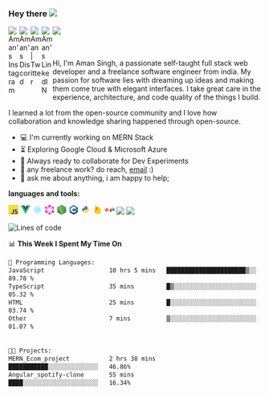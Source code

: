 ### Hey there <img src="https://user-images.githubusercontent.com/42378118/110234147-e3259600-7f4e-11eb-95be-0c4047144dea.gif" width="30"><br>
<a href="https://www.instagram.com/be_amann/">
  <img align="left" alt="Aman's Instagram" width="22px" src="https://raw.githubusercontent.com/hussainweb/hussainweb/main/icons/instagram.png" />
</a>
<a href="https://discord.gg/">
  <img align="left" alt="Aman's Discord" width="22px" src="https://raw.githubusercontent.com/peterthehan/peterthehan/master/assets/discord.svg" />
</a>
<a href="https://twitter.com/be_amann">
  <img align="left" alt="Aman | Twitter" width="22px" src="https://raw.githubusercontent.com/peterthehan/peterthehan/master/assets/twitter.svg" />
</a>
<a href="https://www.linkedin.com/in/aman-singh-afk/">
  <img align="left" alt="Aman's LinkedIN" width="22px" src="https://raw.githubusercontent.com/peterthehan/peterthehan/master/assets/linkedin.svg" />
</a>

![](https://visitor-badge.glitch.me/badge?page_id=Amansingh-afk.Amansingh)

<br />

Hi, I'm Aman Singh, a passionate self-taught full stack web developer and a freelance software engineer from india. My passion for software lies with dreaming up ideas and making them come true with elegant interfaces. I take great care in the experience, architecture, and code quality of the things I build.

I learned a lot from the open-source community and I love how collaboration and knowledge sharing happened through open-source.

- :computer: I'm currently working on MERN Stack
- :hourglass_flowing_sand:  Exploring Google Cloud & Microsoft Azure
- :rocket: Always ready to collaborate for Dev Experiments
- 💼 any freelance work? do reach, [email](mailto:amansingh.afk@gmail.com) :)
- 💬 ask me about anything, i am happy to help;

**languages and tools:**  

<code><img height="20" src="https://raw.githubusercontent.com/github/explore/80688e429a7d4ef2fca1e82350fe8e3517d3494d/topics/javascript/javascript.png"></code>
<code><img height="20" src="https://raw.githubusercontent.com/github/explore/80688e429a7d4ef2fca1e82350fe8e3517d3494d/topics/vue/vue.png"></code>
<code><img height="20" src="https://raw.githubusercontent.com/github/explore/80688e429a7d4ef2fca1e82350fe8e3517d3494d/topics/react/react.png"></code>
<code><img height="20" src="https://raw.githubusercontent.com/github/explore/5c058a388828bb5fde0bcafd4bc867b5bb3f26f3/topics/graphql/graphql.png"></code>
<code><img height="20" src="https://raw.githubusercontent.com/github/explore/80688e429a7d4ef2fca1e82350fe8e3517d3494d/topics/nodejs/nodejs.png"></code>
<code><img height="20" src="https://raw.githubusercontent.com/github/explore/80688e429a7d4ef2fca1e82350fe8e3517d3494d/topics/cpp/cpp.png"></code>
<code><img height="20" src="https://raw.githubusercontent.com/github/explore/80688e429a7d4ef2fca1e82350fe8e3517d3494d/topics/python/python.png"></code>
<code><img height="20" src="https://raw.githubusercontent.com/github/explore/80688e429a7d4ef2fca1e82350fe8e3517d3494d/topics/firebase/firebase.png"></code>
<code><img height="20" src="https://raw.githubusercontent.com/github/explore/80688e429a7d4ef2fca1e82350fe8e3517d3494d/topics/git/git.png"></code>
<code><img height="20" src="https://www.vectorlogo.zone/logos/microsoft_azure/microsoft_azure-icon.svg"></code>
<code><img height="20" src="https://www.vectorlogo.zone/logos/google_cloud/google_cloud-icon.svg"></code>

![Lines of code](https://img.shields.io/badge/From%20Hello%20World%20I%27ve%20Written-247%20Thousand%20lines%20of%20code-blue)

📊 **This Week I Spent My Time On** 

```text
💬 Programming Languages:
JavaScript                  10 hrs 5 mins   ██████████████████████▒░░   89.78 %
TypeScript                  35 mins         █▒░░░░░░░░░░░░░░░░░░░░░░░   05.32 %
HTML                        25 mins         █░░░░░░░░░░░░░░░░░░░░░░░░   03.74 %
Other                       7 mins          ▒░░░░░░░░░░░░░░░░░░░░░░░░   01.07 %


🐱‍💻 Projects: 
MERN_Ecom_project           2 hrs 38 mins       ███████████░░░░░░░░░░░░░░   46.86% 
Angular_spotify-clone       55 mins             ████░░░░░░░░░░░░░░░░░░░░░   16.34% 


```
